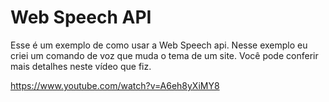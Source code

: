 # Web Speech API 
Esse é um exemplo de como usar a Web Speech api. Nesse exemplo eu criei um comando de voz que muda o tema de um site. 
Você pode conferir mais detalhes neste vídeo que fiz. 


https://www.youtube.com/watch?v=A6eh8yXiMY8